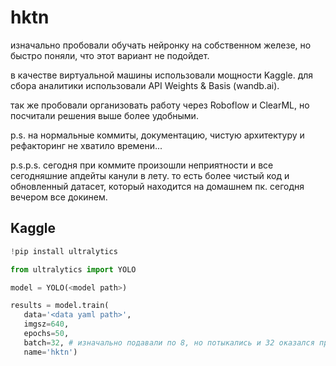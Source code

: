 # hktn


изначально пробовали обучать нейронку на собственном железе, но быстро поняли, что этот вариант не подойдет.

в качестве виртуальной машины использовали мощности Kaggle. для сбора аналитики использовали API Weights & Basis (wandb.ai).

так же пробовали организовать работу через Roboflow и ClearML, но посчитали решения выше более удобными.

p.s. на нормальные коммиты, документацию, чистую архитектуру и рефакторинг не хватило времени...

p.s.p.s. сегодня при коммите произошли неприятности и все сегодняшние апдейты канули в лету. то есть более чистый код и обновленный датасет, который находится на домашнем пк. сегодня вечером все докинем.


## Kaggle

```python
!pip install ultralytics
```

```python
from ultralytics import YOLO

model = YOLO(<model path>)

results = model.train(
   data='<data yaml path>',
   imgsz=640,
   epochs=50,
   batch=32, # изначально подавали по 8, но потыкались и 32 оказался продуктивнее всех
   name='hktn')
```
